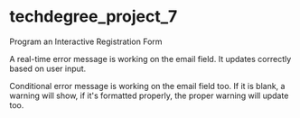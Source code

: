 # techdegree_project_7
 Program an Interactive Registration Form


A real-time error message is working on the email field. It updates correctly based on user input.

Conditional error message is working on the email field too. If it is blank, a warning will show, if it's formatted properly, the proper warning will update too.